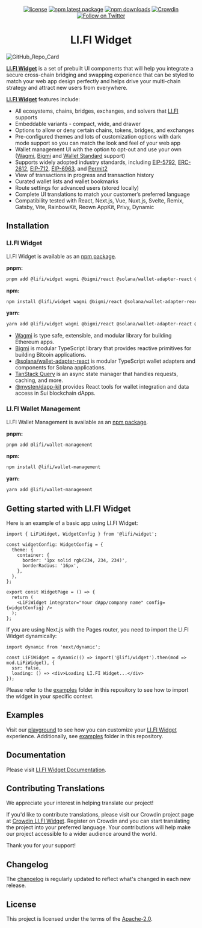 <div align="center">

[![license](https://img.shields.io/badge/license-Apache%202-blue)](/LICENSE.md)
[![npm latest package](https://img.shields.io/npm/v/@lifi/widget/latest.svg)](https://www.npmjs.com/package/@lifi/widget)
[![npm downloads](https://img.shields.io/npm/dm/@lifi/widget.svg)](https://www.npmjs.com/package/@lifi/widget)
[![Crowdin](https://badges.crowdin.net/lifi-widget/localized.svg)](https://crowdin.com/project/lifi-widget)
[![Follow on Twitter](https://img.shields.io/twitter/follow/lifiprotocol.svg?label=follow+LI.FI)](https://twitter.com/lifiprotocol)

</div>

<h1 align="center">LI.FI Widget</h1>

![GitHub_Repo_Card](https://github.com/lifinance/widget/assets/18644653/aff106d6-2835-478a-b1f5-60970051473f)

[**LI.FI Widget**](https://docs.li.fi/integrate-li.fi-widget/li.fi-widget-overview) is a set of prebuilt UI components that will help you integrate a secure cross-chain bridging and swapping experience that can be styled to match your web app design perfectly and helps drive your multi-chain strategy and attract new users from everywhere.

[**LI.FI Widget**](https://docs.li.fi/integrate-li.fi-widget/li.fi-widget-overview) features include:

- All ecosystems, chains, bridges, exchanges, and solvers that [LI.FI](https://docs.li.fi/list-chains-bridges-dexs-solvers) supports
- Embeddable variants - compact, wide, and drawer
- Options to allow or deny certain chains, tokens, bridges, and exchanges
- Pre-configured themes and lots of customization options with dark mode support so you can match the look and feel of your web app 
- Wallet management UI with the option to opt-out and use your own ([Wagmi](https://wagmi.sh/), [Bigmi](https://github.com/lifinance/bigmi) and [Wallet Standard](https://github.com/wallet-standard/wallet-standard) support)
- Supports widely adopted industry standards, including [EIP-5792](https://eips.ethereum.org/EIPS/eip-5792), [ERC-2612](https://eips.ethereum.org/EIPS/eip-2612), [EIP-712](https://eips.ethereum.org/EIPS/eip-712), [EIP-6963](https://eips.ethereum.org/EIPS/eip-6963), and [Permit2](https://github.com/Uniswap/permit2)
- View of transactions in progress and transaction history
- Curated wallet lists and wallet bookmarks
- Route settings for advanced users (stored locally)
- Complete UI translations to match your customer’s preferred language
- Compatibility tested with React, Next.js, Vue, Nuxt.js, Svelte, Remix, Gatsby, Vite, RainbowKit, Reown AppKit, Privy, Dynamic

## Installation

### LI.FI Widget

LI.FI Widget is available as an [npm package](https://www.npmjs.com/package/@lifi/widget).

**pnpm:**

```sh
pnpm add @lifi/widget wagmi @bigmi/react @solana/wallet-adapter-react @tanstack/react-query @mysten/dapp-kit
```

**npm:**

```sh
npm install @lifi/widget wagmi @bigmi/react @solana/wallet-adapter-react @tanstack/react-query @mysten/dapp-kit
```

**yarn:**

```sh
yarn add @lifi/widget wagmi @bigmi/react @solana/wallet-adapter-react @tanstack/react-query @mysten/dapp-kit
```

- [Wagmi](https://wagmi.sh/) is type safe, extensible, and modular library for building Ethereum apps.
- [Bigmi](https://github.com/lifinance/bigmi) is modular TypeScript library that provides reactive primitives for building Bitcoin applications.
- [@solana/wallet-adapter-react](https://github.com/anza-xyz/wallet-adapter) is modular TypeScript wallet adapters and components for Solana applications.
- [TanStack Query](https://tanstack.com/query/v5) is an async state manager that handles requests, caching, and more.
- [@mysten/dapp-kit](https://sdk.mystenlabs.com/dapp-kit) provides React tools for wallet integration and data access in Sui blockchain dApps.

### LI.FI Wallet Management

LI.FI Wallet Management is available as an [npm package](https://www.npmjs.com/package/@lifi/wallet-management).

**pnpm:**

```sh
pnpm add @lifi/wallet-management
```

**npm:**

```sh
npm install @lifi/wallet-management
```

**yarn:**

```sh
yarn add @lifi/wallet-management
```

## Getting started with LI.FI Widget

Here is an example of a basic app using LI.FI Widget:

```tsx
import { LiFiWidget, WidgetConfig } from '@lifi/widget';

const widgetConfig: WidgetConfig = {
  theme: {
    container: {
      border: '1px solid rgb(234, 234, 234)',
      borderRadius: '16px',
    },
  },
};

export const WidgetPage = () => {
  return (
    <LiFiWidget integrator="Your dApp/company name" config={widgetConfig} />
  );
};
```

If you are using Next.js with the Pages router, you need to import the LI.FI Widget dynamically:

```tsx
import dynamic from 'next/dynamic';

const LiFiWidget = dynamic(() => import('@lifi/widget').then(mod => mod.LiFiWidget), {
  ssr: false,
  loading: () => <div>Loading LI.FI Widget...</div>
});
```

Please refer to the [examples](/examples) folder in this repository to see how to import the widget in your specific context.

## Examples

Visit our [playground](https://playground.li.fi) to see how you can customize your [LI.FI Widget](https://www.npmjs.com/package/@lifi/widget) experience. Additionally, see [examples](/examples) folder in this repository.

## Documentation

Please visit [LI.FI Widget Documentation](https://docs.li.fi/integrate-li.fi-widget/li.fi-widget-overview).

## Contributing Translations

We appreciate your interest in helping translate our project!

If you'd like to contribute translations, please visit our Crowdin project page at [Crowdin LI.FI Widget](https://crowdin.com/project/lifi-widget). Register on Crowdin and you can start translating the project into your preferred language. Your contributions will help make our project accessible to a wider audience around the world.

Thank you for your support!

## Changelog

The [changelog](/CHANGELOG.md) is regularly updated to reflect what's changed in each new release.

## License

This project is licensed under the terms of the
[Apache-2.0](/LICENSE.md).
